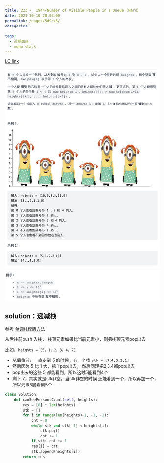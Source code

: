 ```yaml
---
title: 223 -  1944-Number of Visible People in a Queue (Hard)
date: 2021-10-10 20:03:00
permalink: /pages/5d9ca5/
categories:
  
tags:
  - 近期面经
  - mono stack
---
```

[LC link](https://leetcode.com/problems/number-of-visible-people-in-a-queue/)

![](https://raw.githubusercontent.com/emmableu/image/master/1944-0.png)
![](https://raw.githubusercontent.com/emmableu/image/master/1944-1.png)

## solution：递减栈
参考 [单调栈模版方法](https://emmableu.github.io/blog/pages/6cd1d1/)

从后往前push 入栈， 栈顶元素如果比当前元素小，则把栈顶元素pop出去

比如，`heights = [5，1，2，3，4，7]`
- 从后往前，一直走到 5 的时候，有一个栈 `stk = [7,4,3,2,1]`
- 然后因为 5 比 1 大，把 1 pop出去， 然后同理把2,3,4都pop出去
- pop出去的这些 5 都能看到，所以这时5能看到4个
- 剩下 7，其实就是stk非空，当stk非空的时候 还能看到一个，所以再加一个，所以元素5能看到5个

```python
class Solution:
    def canSeePersonsCount(self, heights):
        res = [0] * len(heights)
        stk = []
        for i in range(len(heights)-1, -1, -1):
            cnt = 0
            while stk and stk[-1] < heights[i]:
                stk.pop()
                cnt += 1
            if stk: cnt += 1
            res[i] = cnt
            stk.append(heights[i])
        return res
```
